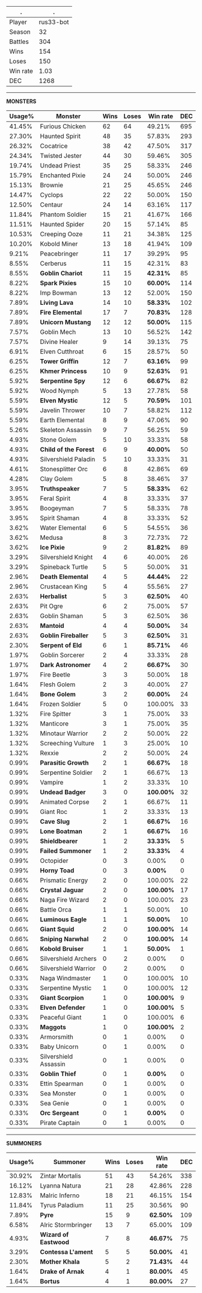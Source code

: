 .|.
|-|-
Player|rus33-bot
Season|32
Battles|304
Wins|154
Loses|150
Win rate|1.03
DEC|1268

---
**MONSTERS**

Usage%|Monster|Wins|Loses|Win rate|DEC|
-|-|-|-|-|-|
41.45%|Furious Chicken|62|64|49.21%|695|
27.30%|Haunted Spirit|48|35|57.83%|293|
26.32%|Cocatrice|38|42|47.50%|317|
24.34%|Twisted Jester|44|30|59.46%|305|
19.74%|Undead Priest|35|25|58.33%|246|
15.79%|Enchanted Pixie|24|24|50.00%|246|
15.13%|Brownie|21|25|45.65%|246|
14.47%|Cyclops|22|22|50.00%|150|
12.50%|Centaur|24|14|63.16%|117|
11.84%|Phantom Soldier|15|21|41.67%|166|
11.51%|Haunted Spider|20|15|57.14%|85|
10.53%|Creeping Ooze|11|21|34.38%|125|
10.20%|Kobold Miner|13|18|41.94%|109|
9.21%|Peacebringer|11|17|39.29%|95|
8.55%|Cerberus|11|15|42.31%|83|
8.55%|**Goblin Chariot**|11|15|**42.31%**|85|
8.22%|**Spark Pixies**|15|10|**60.00%**|114|
8.22%|Imp Bowman|13|12|52.00%|150|
7.89%|**Living Lava**|14|10|**58.33%**|102|
7.89%|**Fire Elemental**|17|7|**70.83%**|128|
7.89%|**Unicorn Mustang**|12|12|**50.00%**|115|
7.57%|Goblin Mech|13|10|56.52%|142|
7.57%|Divine Healer|9|14|39.13%|75|
6.91%|Elven Cutthroat|6|15|28.57%|50|
6.25%|**Tower Griffin**|12|7|**63.16%**|99|
6.25%|**Khmer Princess**|10|9|**52.63%**|91|
5.92%|**Serpentine Spy**|12|6|**66.67%**|82|
5.92%|Wood Nymph|5|13|27.78%|58|
5.59%|**Elven Mystic**|12|5|**70.59%**|101|
5.59%|Javelin Thrower|10|7|58.82%|112|
5.59%|Earth Elemental|8|9|47.06%|90|
5.26%|Skeleton Assassin|9|7|56.25%|59|
4.93%|Stone Golem|5|10|33.33%|58|
4.93%|**Child of the Forest**|6|9|**40.00%**|50|
4.93%|Silvershield Paladin|5|10|33.33%|31|
4.61%|Stonesplitter Orc|6|8|42.86%|69|
4.28%|Clay Golem|5|8|38.46%|37|
3.95%|**Truthspeaker**|7|5|**58.33%**|62|
3.95%|Feral Spirit|4|8|33.33%|37|
3.95%|Boogeyman|7|5|58.33%|78|
3.95%|Spirit Shaman|4|8|33.33%|52|
3.62%|Water Elemental|6|5|54.55%|36|
3.62%|Medusa|8|3|72.73%|72|
3.62%|**Ice Pixie**|9|2|**81.82%**|89|
3.29%|Silvershield Knight|4|6|40.00%|26|
3.29%|Spineback Turtle|5|5|50.00%|31|
2.96%|**Death Elemental**|4|5|**44.44%**|22|
2.96%|Crustacean King|5|4|55.56%|27|
2.63%|**Herbalist**|5|3|**62.50%**|40|
2.63%|Pit Ogre|6|2|75.00%|57|
2.63%|Goblin Shaman|5|3|62.50%|36|
2.63%|**Mantoid**|4|4|**50.00%**|34|
2.63%|**Goblin Fireballer**|5|3|**62.50%**|31|
2.30%|**Serpent of Eld**|6|1|**85.71%**|46|
1.97%|Goblin Sorcerer|2|4|33.33%|28|
1.97%|**Dark Astronomer**|4|2|**66.67%**|30|
1.97%|Fire Beetle|3|3|50.00%|18|
1.64%|Flesh Golem|2|3|40.00%|27|
1.64%|**Bone Golem**|3|2|**60.00%**|24|
1.64%|Frozen Soldier|5|0|100.00%|33|
1.32%|Fire Spitter|3|1|75.00%|33|
1.32%|Manticore|3|1|75.00%|35|
1.32%|Minotaur Warrior|2|2|50.00%|22|
1.32%|Screeching Vulture|1|3|25.00%|10|
1.32%|Rexxie|2|2|50.00%|24|
0.99%|**Parasitic Growth**|2|1|**66.67%**|18|
0.99%|Serpentine Soldier|2|1|66.67%|13|
0.99%|Vampire|1|2|33.33%|10|
0.99%|**Undead Badger**|3|0|**100.00%**|32|
0.99%|Animated Corpse|2|1|66.67%|11|
0.99%|Giant Roc|1|2|33.33%|13|
0.99%|**Cave Slug**|2|1|**66.67%**|16|
0.99%|**Lone Boatman**|2|1|**66.67%**|16|
0.99%|**Shieldbearer**|1|2|**33.33%**|5|
0.99%|**Failed Summoner**|1|2|**33.33%**|4|
0.99%|Octopider|0|3|0.00%|0|
0.99%|**Horny Toad**|0|3|**0.00%**|0|
0.66%|Prismatic Energy|2|0|100.00%|22|
0.66%|**Crystal Jaguar**|2|0|**100.00%**|17|
0.66%|Naga Fire Wizard|2|0|100.00%|23|
0.66%|Battle Orca|1|1|50.00%|10|
0.66%|**Luminous Eagle**|1|1|**50.00%**|10|
0.66%|**Giant Squid**|2|0|**100.00%**|14|
0.66%|**Sniping Narwhal**|2|0|**100.00%**|14|
0.66%|**Kobold Bruiser**|1|1|**50.00%**|1|
0.66%|Silvershield Archers|0|2|0.00%|0|
0.66%|Silvershield Warrior|0|2|0.00%|0|
0.33%|Naga Windmaster|1|0|100.00%|10|
0.33%|Serpentine Mystic|1|0|100.00%|12|
0.33%|**Giant Scorpion**|1|0|**100.00%**|9|
0.33%|**Elven Defender**|1|0|**100.00%**|5|
0.33%|Peaceful Giant|1|0|100.00%|6|
0.33%|**Maggots**|1|0|**100.00%**|2|
0.33%|Armorsmith|0|1|0.00%|0|
0.33%|Baby Unicorn|0|1|0.00%|0|
0.33%|Silvershield Assassin|0|1|0.00%|0|
0.33%|**Goblin Thief**|0|1|**0.00%**|0|
0.33%|Ettin Spearman|0|1|0.00%|0|
0.33%|Sea Monster|0|1|0.00%|0|
0.33%|Sea Genie|0|1|0.00%|0|
0.33%|**Orc Sergeant**|0|1|**0.00%**|0|
0.33%|Pirate Captain|0|1|0.00%|0|

---
**SUMMONERS**

Usage%|Summoner|Wins|Loses|Win rate|DEC|
-|-|-|-|-|-|
30.92%|Zintar Mortalis|51|43|54.26%|338|
16.12%|Lyanna Natura|21|28|42.86%|228|
12.83%|Malric Inferno|18|21|46.15%|154|
11.84%|Tyrus Paladium|11|25|30.56%|90|
7.89%|**Pyre**|15|9|**62.50%**|109|
6.58%|Alric Stormbringer|13|7|65.00%|109|
4.93%|**Wizard of Eastwood**|7|8|**46.67%**|75|
3.29%|**Contessa L'ament**|5|5|**50.00%**|41|
2.30%|**Mother Khala**|5|2|**71.43%**|44|
1.64%|**Drake of Arnak**|4|1|**80.00%**|45|
1.64%|**Bortus**|4|1|**80.00%**|27|
